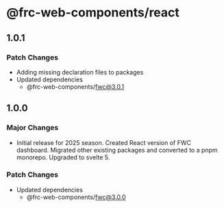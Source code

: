 # @frc-web-components/react

## 1.0.1

### Patch Changes

- Adding missing declaration files to packages
- Updated dependencies
  - @frc-web-components/fwc@3.0.1

## 1.0.0

### Major Changes

- Initial release for 2025 season. Created React version of FWC dashboard. Migrated other existing packages and converted to a pnpm monorepo. Upgraded to svelte 5.

### Patch Changes

- Updated dependencies
  - @frc-web-components/fwc@3.0.0
